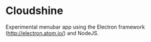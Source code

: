 # Cloudshine

Experimental menubar app using the Electron framework (http://electron.atom.io/) and NodeJS.
